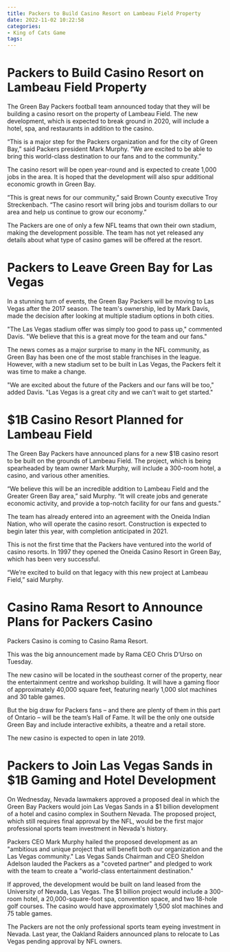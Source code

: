 ```yaml
---
title: Packers to Build Casino Resort on Lambeau Field Property
date: 2022-11-02 10:22:58
categories:
- King of Cats Game
tags:
---
```



#  Packers to Build Casino Resort on Lambeau Field Property

The Green Bay Packers football team announced today that they will be building a casino resort on the property of Lambeau Field. The new development, which is expected to break ground in 2020, will include a hotel, spa, and restaurants in addition to the casino.

“This is a major step for the Packers organization and for the city of Green Bay,” said Packers president Mark Murphy. “We are excited to be able to bring this world-class destination to our fans and to the community.”

The casino resort will be open year-round and is expected to create 1,000 jobs in the area. It is hoped that the development will also spur additional economic growth in Green Bay.

“This is great news for our community,” said Brown County executive Troy Streckenbach. “The casino resort will bring jobs and tourism dollars to our area and help us continue to grow our economy.”

The Packers are one of only a few NFL teams that own their own stadium, making the development possible. The team has not yet released any details about what type of casino games will be offered at the resort.

#  Packers to Leave Green Bay for Las Vegas



In a stunning turn of events, the Green Bay Packers will be moving to Las Vegas after the 2017 season. The team's ownership, led by Mark Davis, made the decision after looking at multiple stadium options in both cities.

"The Las Vegas stadium offer was simply too good to pass up," commented Davis. "We believe that this is a great move for the team and our fans."

The news comes as a major surprise to many in the NFL community, as Green Bay has been one of the most stable franchises in the league. However, with a new stadium set to be built in Las Vegas, the Packers felt it was time to make a change.

"We are excited about the future of the Packers and our fans will be too," added Davis. "Las Vegas is a great city and we can't wait to get started."

#  $1B Casino Resort Planned for Lambeau Field

The Green Bay Packers have announced plans for a new $1B casino resort to be built on the grounds of Lambeau Field. The project, which is being spearheaded by team owner Mark Murphy, will include a 300-room hotel, a casino, and various other amenities.

“We believe this will be an incredible addition to Lambeau Field and the Greater Green Bay area,” said Murphy. “It will create jobs and generate economic activity, and provide a top-notch facility for our fans and guests.”

The team has already entered into an agreement with the Oneida Indian Nation, who will operate the casino resort. Construction is expected to begin later this year, with completion anticipated in 2021.

This is not the first time that the Packers have ventured into the world of casino resorts. In 1997 they opened the Oneida Casino Resort in Green Bay, which has been very successful.

“We’re excited to build on that legacy with this new project at Lambeau Field,” said Murphy.

#  Casino Rama Resort to Announce Plans for Packers Casino

Packers Casino is coming to Casino Rama Resort.

This was the big announcement made by Rama CEO Chris D’Urso on Tuesday.

The new casino will be located in the southeast corner of the property, near the entertainment centre and workshop building. It will have a gaming floor of approximately 40,000 square feet, featuring nearly 1,000 slot machines and 30 table games.

But the big draw for Packers fans – and there are plenty of them in this part of Ontario – will be the team’s Hall of Fame. It will be the only one outside Green Bay and include interactive exhibits, a theatre and a retail store.

The new casino is expected to open in late 2019.

#  Packers to Join Las Vegas Sands in $1B Gaming and Hotel Development

On Wednesday, Nevada lawmakers approved a proposed deal in which the Green Bay Packers would join Las Vegas Sands in a $1 billion development of a hotel and casino complex in Southern Nevada. The proposed project, which still requires final approval by the NFL, would be the first major professional sports team investment in Nevada's history.

Packers CEO Mark Murphy hailed the proposed development as an "ambitious and unique project that will benefit both our organization and the Las Vegas community." Las Vegas Sands Chairman and CEO Sheldon Adelson lauded the Packers as a "coveted partner" and pledged to work with the team to create a "world-class entertainment destination."

If approved, the development would be built on land leased from the University of Nevada, Las Vegas. The $1 billion project would include a 300-room hotel, a 20,000-square-foot spa, convention space, and two 18-hole golf courses. The casino would have approximately 1,500 slot machines and 75 table games.

The Packers are not the only professional sports team eyeing investment in Nevada. Last year, the Oakland Raiders announced plans to relocate to Las Vegas pending approval by NFL owners.